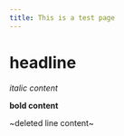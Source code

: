 ```yaml
---
title: This is a test page
---
```

# headline
*italic content*

**bold content**

~deleted line content~
